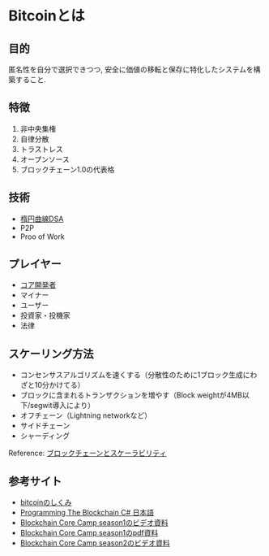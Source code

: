 # Bitcoinとは
## 目的
匿名性を自分で選択できつつ, 安全に価値の移転と保存に特化したシステムを構築すること.

## 特徴
1. 非中央集権
2. 自律分散
3. トラストレス
4. オープンソース
5. ブロックチェーン1.0の代表格

## 技術
- [楕円曲線DSA](https://ja.wikipedia.org/wiki/楕円曲線DSA)
- P2P
- Proo of Work

## プレイヤー
- [コア開発者](https://github.com/bitcoin)
- マイナー
- ユーザー
- 投資家・投機家
- 法律

## スケーリング方法
- コンセンサスアルゴリズムを速くする（分散性のために1ブロック生成にわざと10分かけてる）
- ブロックに含まれるトランザクションを増やす（Block weightが4MB以下/segwit導入により）
- オフチェーン（Lightning networkなど）
- サイドチェーン
- シャーディング

Reference: [ブロックチェーンとスケーラビリティ](https://medium.com/uniqys/blockchain-scalability-d95ee27c5092)

## 参考サイト
- [bitcoinのしくみ](https://bitcoin.peryaudo.org/index.html)
- [Programming The Blockchain C# 日本語](https://programmingblockchain.gitbook.io/programmingblockchain-japanese/)
- [Blockchain Core Camp season1のビデオ資料](https://bc-2.js/season1)
- [Blockchain Core Camp season1のpdf資料](https://bc-2.js/season1/materials)
- [Blockchain Core Camp season2のビデオ資料](https://bc-2.js/season2)
